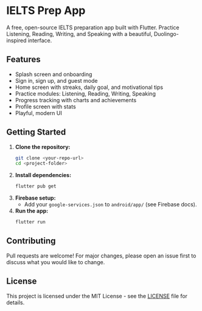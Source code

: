# IELTS Prep App

A free, open-source IELTS preparation app built with Flutter. Practice Listening, Reading, Writing, and Speaking with a beautiful, Duolingo-inspired interface.

## Features
- Splash screen and onboarding
- Sign in, sign up, and guest mode
- Home screen with streaks, daily goal, and motivational tips
- Practice modules: Listening, Reading, Writing, Speaking
- Progress tracking with charts and achievements
- Profile screen with stats
- Playful, modern UI

## Getting Started
1. **Clone the repository:**
   ```bash
   git clone <your-repo-url>
   cd <project-folder>
   ```
2. **Install dependencies:**
   ```bash
   flutter pub get
   ```
3. **Firebase setup:**
   - Add your `google-services.json` to `android/app/` (see Firebase docs).
4. **Run the app:**
   ```bash
   flutter run
   ```

## Contributing
Pull requests are welcome! For major changes, please open an issue first to discuss what you would like to change.

## License
This project is licensed under the MIT License - see the [LICENSE](LICENSE) file for details.
